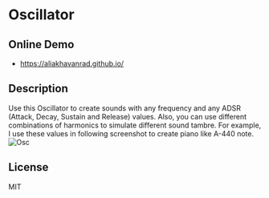 # Oscillator

## Online Demo
- https://aliakhavanrad.github.io/

## Description
Use this Oscillator to create sounds with any frequency and any ADSR (Attack, Decay, Sustain and Release) values.
Also, you can use different combinations of harmonics to simulate different sound tambre.
For example, I use these values in following screenshot to create piano like A-440 note.
![Osc](https://user-images.githubusercontent.com/86770822/160925168-f6827c0d-f9d2-4a42-a3df-dd0153374383.png)

## License
MIT

